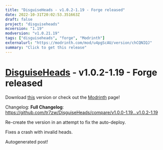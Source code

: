 ```yaml
---
title: "DisguiseHeads - v1.0.2-1.19 - Forge released"
date: 2022-10-31T20:02:53.351663Z
draft: false
project: "disguiseheads"
mcversion: "1.19"
modversion: "v1.0.21.19"
tags: ["disguiseheads", "forge", "Modrinth"]
externalurl: "https://modrinth.com/mod/u4pgScAU/version/chCQNIQJ"
summary: "Click to get this release"
---
```

# [DisguiseHeads](/project/disguiseheads) - v1.0.2-1.19 - Forge released
Download [this](https://modrinth.com/mod/u4pgScAU/version/chCQNIQJ) version or check out the [Modrinth](https://modrinth.com/mod/u4pgScAU) page!

Changelog: **Full Changelog**: https://github.com/tr7zw/DisguiseHeads/compare/v1.0.0-1.19...v1.0.2-1.19

Re-create the version in an attempt to fix the auto-deploy.

Fixes a crash with invalid heads.

Autogenerated post!
